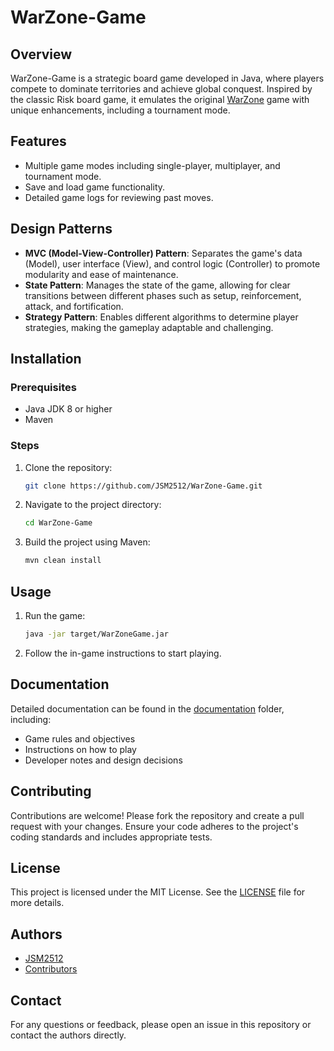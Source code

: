 # WarZone-Game

## Overview
WarZone-Game is a strategic board game developed in Java, where players compete to dominate territories and achieve global conquest. Inspired by the classic Risk board game, it emulates the original [WarZone](https://www.warzone.com/) game with unique enhancements, including a tournament mode.

## Features
- Multiple game modes including single-player, multiplayer, and tournament mode.
- Save and load game functionality.
- Detailed game logs for reviewing past moves.

## Design Patterns
- **MVC (Model-View-Controller) Pattern**: Separates the game's data (Model), user interface (View), and control logic (Controller) to promote modularity and ease of maintenance.
- **State Pattern**: Manages the state of the game, allowing for clear transitions between different phases such as setup, reinforcement, attack, and fortification.
- **Strategy Pattern**: Enables different algorithms to determine player strategies, making the gameplay adaptable and challenging.

## Installation

### Prerequisites
- Java JDK 8 or higher
- Maven

### Steps
1. Clone the repository:
    ```sh
    git clone https://github.com/JSM2512/WarZone-Game.git
    ```
2. Navigate to the project directory:
    ```sh
    cd WarZone-Game
    ```
3. Build the project using Maven:
    ```sh
    mvn clean install
    ```

## Usage
1. Run the game:
    ```sh
    java -jar target/WarZoneGame.jar
    ```
2. Follow the in-game instructions to start playing.

## Documentation
Detailed documentation can be found in the [documentation](documentation) folder, including:
- Game rules and objectives
- Instructions on how to play
- Developer notes and design decisions

## Contributing
Contributions are welcome! Please fork the repository and create a pull request with your changes. Ensure your code adheres to the project's coding standards and includes appropriate tests.

## License
This project is licensed under the MIT License. See the [LICENSE](LICENSE) file for more details.

## Authors
- [JSM2512](https://github.com/JSM2512)
- [Contributors](https://github.com/JSM2512/WarZone-Game/graphs/contributors)

## Contact
For any questions or feedback, please open an issue in this repository or contact the authors directly.

